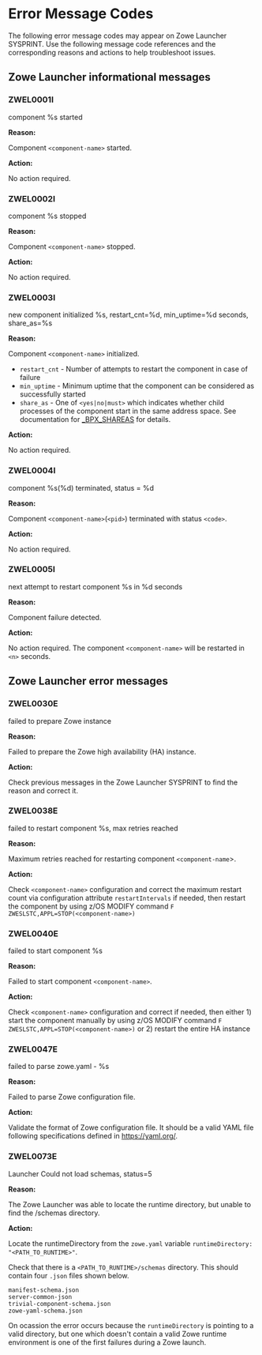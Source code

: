 # Error Message Codes

The following error message codes may appear on Zowe Launcher SYSPRINT. Use the following message code references and the corresponding reasons and actions to help troubleshoot issues.

## Zowe Launcher informational messages

### ZWEL0001I

  component %s started

  **Reason:**

  Component `<component-name>` started.

  **Action:**

  No action required.

### ZWEL0002I

  component %s stopped

  **Reason:**

  Component `<component-name>` stopped.

  **Action:**

  No action required.

### ZWEL0003I

  new component initialized %s, restart_cnt=%d, min_uptime=%d seconds, share_as=%s

  **Reason:**

  Component `<component-name>` initialized.
  - `restart_cnt` - Number of attempts to restart the component in case of failure
  - `min_uptime` - Minimum uptime that the component can be considered as successfully started
  - `share_as` - One of `<yes|no|must>` which indicates whether child processes of the component start in the same address space. See documentation for [_BPX_SHAREAS](https://www.ibm.com/docs/en/zos/2.4.0?topic=shell-setting-bpx-shareas-bpx-spawn-script) for details.

  **Action:**

  No action required.

### ZWEL0004I

  component %s\(%d\) terminated, status = %d

  **Reason:**

  Component `<component-name>`(`<pid>`) terminated with status `<code>`.

  **Action:**

  No action required.

### ZWEL0005I

  next attempt to restart component %s in %d seconds

  **Reason:**

  Component failure detected.

  **Action:**

  No action required. The component `<component-name>` will be restarted in `<n>` seconds.

## Zowe Launcher error messages

### ZWEL0030E

  failed to prepare Zowe instance

  **Reason:**

  Failed to prepare the Zowe high availability (HA) instance.

  **Action:**

  Check previous messages in the Zowe Launcher SYSPRINT to find the reason and correct it.

### ZWEL0038E

  failed to restart component %s, max retries reached

  **Reason:**

  Maximum retries reached for restarting component `<component-name`>.

  **Action:**

  Check `<component-name>` configuration and correct the maximum restart count via configuration attribute `restartIntervals` if needed, then restart the component by using z/OS MODIFY command `F ZWESLSTC,APPL=STOP(<component-name>)`

### ZWEL0040E

  failed to start component %s

  **Reason:**

  Failed to start component `<component-name>`.

  **Action:**

  Check `<component-name>` configuration and correct if needed, then either 1) start the component manually by using z/OS MODIFY command `F ZWESLSTC,APPL=STOP(<component-name>)` or 2) restart the entire HA instance

### ZWEL0047E

  failed to parse zowe.yaml - %s

  **Reason:**

  Failed to parse Zowe configuration file.

  **Action:**

  Validate the format of Zowe configuration file. It should be a valid YAML file following specifications defined in https://yaml.org/.

### ZWEL0073E

  Launcher Could not load schemas, status=5

  **Reason:**

  The Zowe Launcher was able to locate the runtime directory, but unable to find the /schemas directory.  

  **Action:**

  Locate the runtimeDirectory from the `zowe.yaml` variable `runtimeDirectory: "<PATH_TO_RUNTIME>"`.

  Check that there is a `<PATH_TO_RUNTIME>/schemas` directory. This should contain four `.json` files shown below. 

  ```
  manifest-schema.json
  server-common-json
  trivial-component-schema.json
  zowe-yaml-schema.json
  ```

  On ocassion the error occurs because the `runtimeDirectory` is pointing to a valid directory, but one which doesn't contain a valid Zowe runtime environment is one of the first failures during a Zowe launch.
